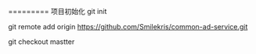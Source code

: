 =========
项目初始化
git init

git remote add origin https://github.com/Smilekris/common-ad-service.git

git checkout mastter